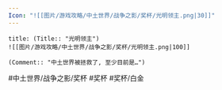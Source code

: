 ```yaml
---
Icon: "![[图片/游戏攻略/中土世界/战争之影/奖杯/光明领主.png|30]]"
---
```

```ad-common-platinum-trophy
title: (Title:: "光明领主")
![[图片/游戏攻略/中土世界/战争之影/奖杯/光明领主.png|100]]

(Comment:: "中土世界被拯救了, 至少目前是…")
```

#中土世界/战争之影/奖杯 #奖杯 #奖杯/白金
